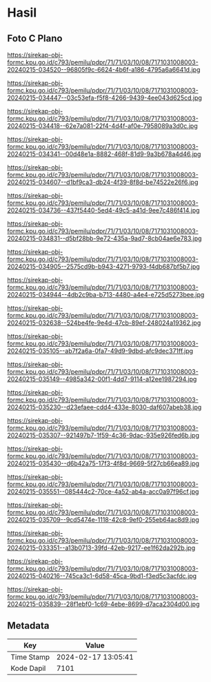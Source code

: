 # Hasil

## Foto C Plano

https://sirekap-obj-formc.kpu.go.id/c793/pemilu/pdpr/71/71/03/10/08/7171031008003-20240215-034520--96805f9c-6624-4b6f-a186-4795a6a6641d.jpg

https://sirekap-obj-formc.kpu.go.id/c793/pemilu/pdpr/71/71/03/10/08/7171031008003-20240215-034447--03c53efa-f5f8-4266-9439-4ee043d625cd.jpg

https://sirekap-obj-formc.kpu.go.id/c793/pemilu/pdpr/71/71/03/10/08/7171031008003-20240215-034418--62e7a081-22f4-4d4f-af0e-7958089a3d0c.jpg

https://sirekap-obj-formc.kpu.go.id/c793/pemilu/pdpr/71/71/03/10/08/7171031008003-20240215-034341--00d48e1a-8882-468f-81d9-9a3b678a4d46.jpg

https://sirekap-obj-formc.kpu.go.id/c793/pemilu/pdpr/71/71/03/10/08/7171031008003-20240215-034607--d1bf9ca3-db24-4f39-8f8d-be74522e26f6.jpg

https://sirekap-obj-formc.kpu.go.id/c793/pemilu/pdpr/71/71/03/10/08/7171031008003-20240215-034736--437f5440-5ed4-49c5-a41d-9ee7c486f414.jpg

https://sirekap-obj-formc.kpu.go.id/c793/pemilu/pdpr/71/71/03/10/08/7171031008003-20240215-034831--d5bf28bb-9e72-435a-9ad7-8cb04ae6e783.jpg

https://sirekap-obj-formc.kpu.go.id/c793/pemilu/pdpr/71/71/03/10/08/7171031008003-20240215-034905--2575cd9b-b943-4271-9793-f4db687bf5b7.jpg

https://sirekap-obj-formc.kpu.go.id/c793/pemilu/pdpr/71/71/03/10/08/7171031008003-20240215-034944--4db2c9ba-b713-4480-a4e4-e725d5273bee.jpg

https://sirekap-obj-formc.kpu.go.id/c793/pemilu/pdpr/71/71/03/10/08/7171031008003-20240215-032638--524be4fe-9e4d-47cb-89ef-248024a19362.jpg

https://sirekap-obj-formc.kpu.go.id/c793/pemilu/pdpr/71/71/03/10/08/7171031008003-20240215-035105--ab7f2a6a-0fa7-49d9-9dbd-afc9dec371ff.jpg

https://sirekap-obj-formc.kpu.go.id/c793/pemilu/pdpr/71/71/03/10/08/7171031008003-20240215-035149--4985a342-00f1-4dd7-9114-a12ee1987294.jpg

https://sirekap-obj-formc.kpu.go.id/c793/pemilu/pdpr/71/71/03/10/08/7171031008003-20240215-035230--d23efaee-cdd4-433e-8030-daf607abeb38.jpg

https://sirekap-obj-formc.kpu.go.id/c793/pemilu/pdpr/71/71/03/10/08/7171031008003-20240215-035307--921497b7-1f59-4c36-9dac-935e926fed6b.jpg

https://sirekap-obj-formc.kpu.go.id/c793/pemilu/pdpr/71/71/03/10/08/7171031008003-20240215-035430--d6b42a75-17f3-4f8d-9669-5f27cb66ea89.jpg

https://sirekap-obj-formc.kpu.go.id/c793/pemilu/pdpr/71/71/03/10/08/7171031008003-20240215-035551--085444c2-70ce-4a52-ab4a-acc0a97f96cf.jpg

https://sirekap-obj-formc.kpu.go.id/c793/pemilu/pdpr/71/71/03/10/08/7171031008003-20240215-035709--9cd5474e-1118-42c8-9ef0-255eb64ac8d9.jpg

https://sirekap-obj-formc.kpu.go.id/c793/pemilu/pdpr/71/71/03/10/08/7171031008003-20240215-033351--a13b0713-39fd-42eb-9217-ee1f62da292b.jpg

https://sirekap-obj-formc.kpu.go.id/c793/pemilu/pdpr/71/71/03/10/08/7171031008003-20240215-040216--745ca3c1-6d58-45ca-9bd1-f3ed5c3acfdc.jpg

https://sirekap-obj-formc.kpu.go.id/c793/pemilu/pdpr/71/71/03/10/08/7171031008003-20240215-035839--28f1ebf0-1c69-4ebe-8699-d7aca2304d00.jpg


## Metadata

| Key        | Value               |
| ---------- | ------------------- |
| Time Stamp | 2024-02-17 13:05:41 |
| Kode Dapil | 7101                |



